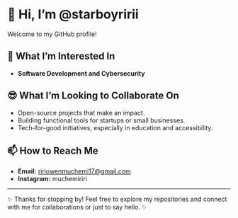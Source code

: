 # 👋 Hi, I’m @starboyririi

Welcome to my GitHub profile!
## 👀 What I’m Interested In  
- **Software Development and Cybersecurity**

## 😎 What I’m Looking to Collaborate On 
- Open-source projects that make an impact.  
- Building functional tools for startups or small businesses.  
- Tech-for-good initiatives, especially in education and accessibility.  

## 📫 How to Reach Me  
- **Email:** ririowenmuchemi17@gmail.com  
- **Instagram:** muchemiriri  
---

✨ Thanks for stopping by! Feel free to explore my repositories and connect with me for collaborations or just to say hello. ✨
